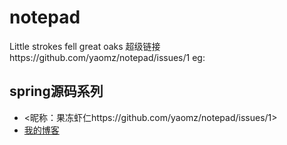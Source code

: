 # notepad
Little strokes fell great oaks
超级链接https://github.com/yaomz/notepad/issues/1
eg:
## spring源码系列
* <昵称：果冻虾仁https://github.com/yaomz/notepad/issues/1>
* [我的博客](https://github.com/yaomz/notepad/issues/1"悬停显示")
